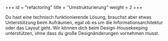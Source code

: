 +++
id = "refactoring"
title = "Umstrukturierung"
weight = 2
+++

Du hast eine technisch funktionierende Lösung, brauchst aber etwas Unterstützung beim Aufräumen, egal ob es um die Informationsarchitektur oder das Layout geht. Wir können dich beim Design-Housekeeping unterstützen, ohne dass du große Designänderungen vornehmen musst.
